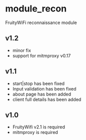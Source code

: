 module_recon
==============

FruityWiFi reconnaissance module

v1.2
---------------------------------
- minor fix
- support for mitmproxy v0.17


v1.1
---------------------------------
- start|stop has been fixed
- Input validation has been fixed
- about page has been added
- client full details has been added


v1.0
---------------------------------
- FruityWifi v2.1 is required
- mitmproxy is required
